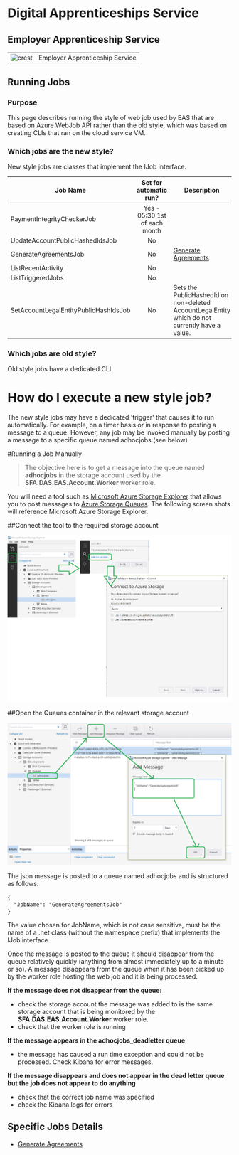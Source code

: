 # Digital Apprenticeships Service

## Employer Apprenticeship Service

|               |               |
| ------------- | ------------- |
|![crest](https://assets.publishing.service.gov.uk/government/assets/crests/org_crest_27px-916806dcf065e7273830577de490d5c7c42f36ddec83e907efe62086785f24fb.png)|Employer Apprenticeship Service|

## Running Jobs

### Purpose
This page describes running the style of web job used by EAS that are based on Azure WebJob API rather than the old style, which was based on creating CLIs that ran on the cloud service VM.  


### Which jobs are the new style?

New style jobs are classes that implement the IJob interface.


Job Name                        | Set for automatic run?          | Description
--------------------------------|     :-------------:             |------------------------------
PaymentIntegrityCheckerJob      | Yes - 05:30 1st of each month   |
UpdateAccountPublicHashedIdsJob | No                              |
GenerateAgreementsJob           | No                              |[Generate Agreements](GenerateAgreements.md "Generate Agreements")
ListRecentActivity              | No                              |
ListTriggeredJobs               | No                              |
SetAccountLegalEntityPublicHashIdsJob | No 						  |Sets the PublicHashedId on non-deleted AccountLegalEntity which do not currently have a value.  
   


### Which jobs are old style?

Old style jobs have a dedicated CLI.


# How do I execute a new style job?

The new style jobs may have a dedicated 'trigger' that causes it to run automatically. For example, on a timer basis or in response to posting a message to a queue. However, any job may be invoked manually by posting a message to a specific queue named adhocjobs (see below).

#Running a Job Manually


> The objective here is to get a message into the queue named **adhocjobs** in the storage account used by the **SFA.DAS.EAS.Account.Worker** worker role.
 

You will need a tool such as [Microsoft Azure Storage Explorer](https://azure.microsoft.com/en-us/features/storage-explorer/ "Microsoft Azure Storage Explorer") that allows you to post messages to [Azure Storage Queues](https://azure.microsoft.com/en-gb/services/storage/queues "Azure Storage Queue"). The following screen shots will reference Microsoft Azure Storage Explorer.
 

##Connect the tool to the  required storage account


![Open Account](AzureStorage_1.png)

##Open the Queues container in the relevant storage account 

![Open Account](AzureStorage_2.png)


The json message is posted to a queue named adhocjobs and is structured as follows:

    
    {
      "JobName": "GenerateAgreementsJob"
    }
    

The value chosen for JobName, which is not case sensitive, must be the name of a .net class (without the namespace prefix) that implements the IJob interface.
 
Once the message is posted to the queue it should disappear from the queue relatively quickly (anything from almost immediately up to a minute or so). A message disappears from the queue when it has been picked up by the worker role hosting the web job and it is being processed.
 

**If the message does not disappear from the queue:**

- check the storage account the message was added to is the same storage account that is being monitored by the **SFA.DAS.EAS.Account.Worker** worker role.
- check that the worker role is running


**If the message appears in the adhocjobs_deadletter queue**

- the message has caused a run time exception and could not be processed. Check Kibana for error messages.

 
**If the message disappears and does not appear in the dead letter queue but the job does not appear to do anything**

- check that the correct job name was specified
- check the Kibana logs for errors
     

## Specific Jobs Details

* [Generate Agreements](GenerateAgreements.md "Generate Agreements")
